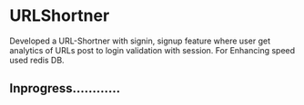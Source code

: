 # URLShortner
Developed a URL-Shortner with signin, signup feature where user get analytics of URLs post to login validation with session. For Enhancing
speed used redis DB.

## Inprogress............
